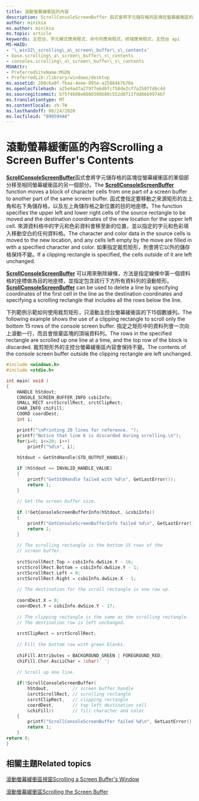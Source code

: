 ```yaml
---
title: 滾動螢幕緩衝區的內容
description: ScrollConsoleScreenBuffer 函式會將字元儲存格的區塊從螢幕緩衝區的某個部分移至相同螢幕緩衝區的另一個部分。
author: miniksa
ms.author: miniksa
ms.topic: article
keywords: 主控台，字元模式應用程式，命令列應用程式，終端應用程式，主控台 api
MS-HAID:
- '\_win32\_scrolling\_a\_screen\_buffer\_s\_contents'
- base.scrolling\_a\_screen\_buffer\_s\_contents
- consoles.scrolling\_a\_screen\_buffer\_s\_contents
MSHAttr:
- PreferredSiteName:MSDN
- PreferredLib:/library/windows/desktop
ms.assetid: 288c6a0f-fbaa-4eee-895e-a25884b7b70a
ms.openlocfilehash: a25e9ad7a27977e6dbfcf58de2cf7a250ffd6c4d
ms.sourcegitcommit: b75f4688e080d300b80c552d0711fdd86b9974bf
ms.translationtype: MT
ms.contentlocale: zh-TW
ms.lasthandoff: 08/24/2020
ms.locfileid: "89059446"
---
```

# <a name="scrolling-a-screen-buffers-contents"></a><span data-ttu-id="2a03c-104">滾動螢幕緩衝區的內容</span><span class="sxs-lookup"><span data-stu-id="2a03c-104">Scrolling a Screen Buffer's Contents</span></span>


<span data-ttu-id="2a03c-105">[**ScrollConsoleScreenBuffer**](scrollconsolescreenbuffer.md)函式會將字元儲存格的區塊從螢幕緩衝區的某個部分移至相同螢幕緩衝區的另一個部分。</span><span class="sxs-lookup"><span data-stu-id="2a03c-105">The [**ScrollConsoleScreenBuffer**](scrollconsolescreenbuffer.md) function moves a block of character cells from one part of a screen buffer to another part of the same screen buffer.</span></span> <span data-ttu-id="2a03c-106">函式會指定要移動之來源矩形的左上角和右下角儲存格，以及左上角儲存格之新位置的目的地座標。</span><span class="sxs-lookup"><span data-stu-id="2a03c-106">The function specifies the upper left and lower right cells of the source rectangle to be moved and the destination coordinates of the new location for the upper left cell.</span></span> <span data-ttu-id="2a03c-107">來源資料格中的字元和色彩資料會移至新的位置，並以指定的字元和色彩填入移動空白的任何資料格。</span><span class="sxs-lookup"><span data-stu-id="2a03c-107">The character and color data in the source cells is moved to the new location, and any cells left empty by the move are filled in with a specified character and color.</span></span> <span data-ttu-id="2a03c-108">如果指定裁剪矩形，則會將它以外的儲存格保持不變。</span><span class="sxs-lookup"><span data-stu-id="2a03c-108">If a clipping rectangle is specified, the cells outside of it are left unchanged.</span></span>

<span data-ttu-id="2a03c-109">[**ScrollConsoleScreenBuffer**](scrollconsolescreenbuffer.md) 可以用來刪除線條，方法是指定線條中第一個資料格的座標做為目的地座標，並指定包含該行下方所有資料列的滾動矩形。</span><span class="sxs-lookup"><span data-stu-id="2a03c-109">[**ScrollConsoleScreenBuffer**](scrollconsolescreenbuffer.md) can be used to delete a line by specifying coordinates of the first cell in the line as the destination coordinates and specifying a scrolling rectangle that includes all the rows below the line.</span></span>

<span data-ttu-id="2a03c-110">下列範例示範如何使用裁剪矩形，只滾動主控台螢幕緩衝區的下15個數據列。</span><span class="sxs-lookup"><span data-stu-id="2a03c-110">The following example shows the use of a clipping rectangle to scroll only the bottom 15 rows of the console screen buffer.</span></span> <span data-ttu-id="2a03c-111">指定之矩形中的資料列會一次向上滾動一行，而且會捨棄區塊的頂端資料列。</span><span class="sxs-lookup"><span data-stu-id="2a03c-111">The rows in the specified rectangle are scrolled up one line at a time, and the top row of the block is discarded.</span></span> <span data-ttu-id="2a03c-112">裁剪矩形外的主控台螢幕緩衝區內容會保持不變。</span><span class="sxs-lookup"><span data-stu-id="2a03c-112">The contents of the console screen buffer outside the clipping rectangle are left unchanged.</span></span>

```C
#include <windows.h>
#include <stdio.h>

int main( void )
{
    HANDLE hStdout; 
    CONSOLE_SCREEN_BUFFER_INFO csbiInfo; 
    SMALL_RECT srctScrollRect, srctClipRect; 
    CHAR_INFO chiFill; 
    COORD coordDest; 
    int i;

    printf("\nPrinting 20 lines for reference. ");
    printf("Notice that line 6 is discarded during scrolling.\n");
    for(i=0; i<=20; i++)
        printf("%d\n", i);
 
    hStdout = GetStdHandle(STD_OUTPUT_HANDLE); 

    if (hStdout == INVALID_HANDLE_VALUE) 
    {
        printf("GetStdHandle failed with %d\n", GetLastError()); 
        return 1;
    }
 
    // Get the screen buffer size. 
 
    if (!GetConsoleScreenBufferInfo(hStdout, &csbiInfo)) 
    {
        printf("GetConsoleScreenBufferInfo failed %d\n", GetLastError()); 
        return 1;
    }
 
    // The scrolling rectangle is the bottom 15 rows of the 
    // screen buffer. 
 
    srctScrollRect.Top = csbiInfo.dwSize.Y - 16; 
    srctScrollRect.Bottom = csbiInfo.dwSize.Y - 1; 
    srctScrollRect.Left = 0; 
    srctScrollRect.Right = csbiInfo.dwSize.X - 1; 
 
    // The destination for the scroll rectangle is one row up. 
 
    coordDest.X = 0; 
    coordDest.Y = csbiInfo.dwSize.Y - 17; 
 
    // The clipping rectangle is the same as the scrolling rectangle. 
    // The destination row is left unchanged. 
 
    srctClipRect = srctScrollRect; 
 
    // Fill the bottom row with green blanks. 
 
    chiFill.Attributes = BACKGROUND_GREEN | FOREGROUND_RED; 
    chiFill.Char.AsciiChar = (char)' '; 
 
    // Scroll up one line. 
 
    if(!ScrollConsoleScreenBuffer(  
        hStdout,         // screen buffer handle 
        &srctScrollRect, // scrolling rectangle 
        &srctClipRect,   // clipping rectangle 
        coordDest,       // top left destination cell 
        &chiFill))       // fill character and color
    {
        printf("ScrollConsoleScreenBuffer failed %d\n", GetLastError()); 
        return 1;
    }
return 0;
}
```

## <a name="span-idrelated_topicsspanrelated-topics"></a><span data-ttu-id="2a03c-113"><span id="related_topics"></span>相關主題</span><span class="sxs-lookup"><span data-stu-id="2a03c-113"><span id="related_topics"></span>Related topics</span></span>


[<span data-ttu-id="2a03c-114">滾動螢幕緩衝區視窗</span><span class="sxs-lookup"><span data-stu-id="2a03c-114">Scrolling a Screen Buffer's Window</span></span>](scrolling-a-screen-buffer-s-window.md)

[<span data-ttu-id="2a03c-115">滾動螢幕緩衝區</span><span class="sxs-lookup"><span data-stu-id="2a03c-115">Scrolling the Screen Buffer</span></span>](scrolling-the-screen-buffer.md)

 

 




